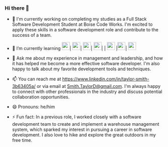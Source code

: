 ### Hi there 👋

- 🔭 I'm currently working on completing my studies as a Full Stack Software Development Student at Boise Code Works. I'm excited to apply these skills in a software development role and contribute to the success of a team.

- 🌱 I’m currently learning <img src="https://simpleicons.org/icons/html5.svg" height="25" />| <img src="https://simpleicons.org/icons/css3.svg" height="25" />| <img src="https://simpleicons.org/icons/javascript.svg" height="25" />| <img src="https://simpleicons.org/icons/nodedotjs.svg" height="25" />| | <img src="https://simpleicons.org/icons/csharp.svg" height="25" /> |<img src="https://simpleicons.org/icons/dotnet.svg" height="25" />| <img src="https://simpleicons.org/icons/mysql.svg" height="25" />

- 💬 Ask me about my experience in management and leadership, and how it has helped me become a more effective software developer. I'm also happy to talk about my favorite development tools and techniques.

- 📫 You can reach me at https://www.linkedin.com/in/taylor-smith-3b63405a/  or via email at Smith.TaylorD@gmail.com. I'm always happy to connect with other professionals in the industry and discuss potential collaboration opportunities.

- 😄 Pronouns: he/him

- ⚡ Fun fact: In a previous role, I worked closely with a software development team to create and implement a warehouse management system, which sparked my interest in pursuing a career in software development. I also love to hike and explore the great outdoors in my free time.

